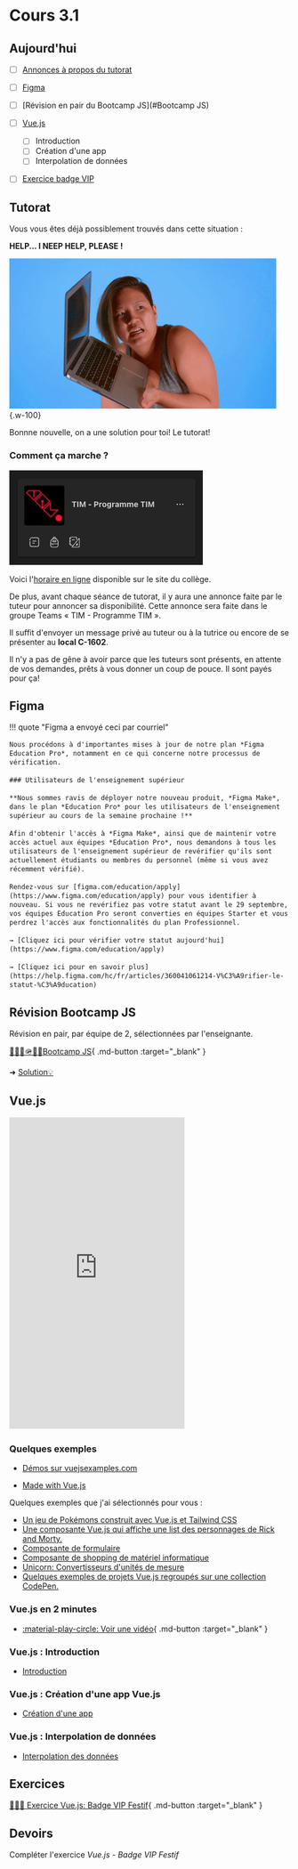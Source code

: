# Cours 3.1

<!--https://squidfunk.github.io/mkdocs-material/reference/admonitions/
✏️note, 📄abstract, ℹ️info, 🔥tip, ✔️success, ❔question, ⚠️warning, ❌failure, ⚡danger, 🐞bug, 🧪example, ❜❜quote
-->

## Aujourd'hui

- [ ] [Annonces à propos du tutorat](#tutorat)
- [ ] [Figma](#figma)
- [ ] [Révision en pair du Bootcamp JS](#Bootcamp JS)
- [ ] [Vue.js](#vuejs)
  - [ ] Introduction
  - [ ] Création d'une app
  - [ ] Interpolation de données
- [ ] [Exercice badge VIP](#exercice-badge-vip)


## Tutorat

Vous vous êtes déjà possiblement trouvés dans cette situation&nbsp;:

**HELP... I NEEP HELP, PLEASE !**

![](./assets/help.gif){.w-100}

Bonnne nouvelle, on a une solution pour toi! Le tutorat! 
 
### Comment ça marche ?

![](../582-111-web1/assets/images/programme-tim.png)

Voici l'[horaire en ligne](https://www.cmontmorency.qc.ca/etudiants/services-aux-etudiants/aide-a-la-reussite/aide-techniques/centre-aide-integration-multimedia/) disponible sur le site du collège.

De plus, avant chaque séance de tutorat, il y aura une annonce faite par le tuteur pour annoncer sa disponibilité. Cette annonce sera faite dans le groupe Teams « TIM - Programme TIM ».

Il suffit d'envoyer un message privé au tuteur ou à la tutrice ou encore de se présenter au **local C-1602**.

Il n'y a pas de gêne à avoir parce que les tuteurs sont présents, en attente de vos demandes, prêts à vous donner un coup de pouce. Il sont payés pour ça!



## Figma

!!! quote "Figma a envoyé ceci par courriel"

    Nous procédons à d'importantes mises à jour de notre plan *Figma Education Pro*, notamment en ce qui concerne notre processus de vérification.

    ### Utilisateurs de l'enseignement supérieur

    **Nous sommes ravis de déployer notre nouveau produit, *Figma Make*, dans le plan *Education Pro* pour les utilisateurs de l'enseignement supérieur au cours de la semaine prochaine !**

    Afin d'obtenir l'accès à *Figma Make*, ainsi que de maintenir votre accès actuel aux équipes *Education Pro*, nous demandons à tous les utilisateurs de l'enseignement supérieur de revérifier qu'ils sont actuellement étudiants ou membres du personnel (même si vous avez récemment vérifié).

    Rendez-vous sur [figma.com/education/apply](https://www.figma.com/education/apply) pour vous identifier à nouveau. Si vous ne revérifiez pas votre statut avant le 29 septembre, vos équipes Education Pro seront converties en équipes Starter et vous perdrez l'accès aux fonctionnalités du plan Professionnel.

    → [Cliquez ici pour vérifier votre statut aujourd'hui](https://www.figma.com/education/apply)

    → [Cliquez ici pour en savoir plus](https://help.figma.com/hc/fr/articles/360041061214-V%C3%A9rifier-le-statut-%C3%A9ducation)


## Révision Bootcamp JS

Révision en pair, par équipe de 2, sélectionnées par l'enseignante.

[🥾🏃‍♂️🪖🏋️‍♂️Bootcamp JS](./exercices/bootcamp-js.md){ .md-button :target="_blank" } 

➜ [Solution💡](https://codepen.io/tim-momo/pen/YPydodm)


## Vue.js

<iframe width="315" height="560"
src="https://www.youtube.com/embed/_1-GRjQROAw?si=Etou1mPTlyThUbau"
title="YouTube video player"
frameborder="0"
allow="accelerometer; autoplay; clipboard-write; encrypted-media; gyroscope; picture-in-picture; web-share"
allowfullscreen></iframe>


### Quelques exemples

* [Démos sur vuejsexamples.com](https://vuejsexamples.com/)  

* [Made with Vue.js](https://madewithvuejs.com/) 

Quelques exemples que j'ai sélectionnés pour vous :

* [Un jeu de Pokémons construit avec Vue.js et Tailwind CSS](https://vuejsexamples.com/a-pokemon-game-built-with-vue-and-tailwind-css/)
* [Une composante Vue.js qui affiche une list des personnages de Rick and Morty.](https://vuejsexamples.com/a-vue-js-component-that-displays-a-list-of-rick-and-morty-characters/)
* [Composante de formulaire](https://vueform.com/examples/accomodation-and-travel-create-listing)
* [Composante de shopping  de matériel informatique](https://www.eloshapes.com/mouse/browse)
* [Unicorn: Convertisseurs d'unités de mesure](https://unicon.pages.dev/)
* [Quelques exemples de projets Vue.js regroupés sur une collection CodePen.](https://codepen.io/collection/kNQdop)

### Vue.js en 2 minutes

- [:material-play-circle: Voir une vidéo](https://www.youtube.com/watch?v=KgcKB7ZrPvw){ .md-button :target="_blank" }

### Vue.js : Introduction

- [Introduction](./vue/index.html)

### Vue.js : Création d'une app Vue.js

- [Création d'une app](./vue/creation-app.html)

### Vue.js : Interpolation de données

- [Interpolation des données](./vue/interpolation.html)

## Exercices

[🧑🏽‍💻 Exercice Vue.js: Badge VIP Festif](./exercices/vue-badge-vip.md){ .md-button :target="_blank" }

## Devoirs

Compléter l'exercice *Vue.js - Badge VIP Festif*

